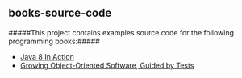 books-source-code
---------------

#####This project contains examples source code for the following programming books:#####
* [Java 8 In Action](http://www.amazon.com/Java-Action-Lambdas-functional-style-programming/dp/1617291994/ref=pd_sim_b_1?ie=UTF8&refRID=1NQ0HKZK3XMPFX0357H3)
* [Growing Object-Oriented Software, Guided by Tests](http://www.amazon.com/Growing-Object-Oriented-Software-Guided-Tests/dp/0321503627/ref=sr_1_1?s=books&ie=UTF8&qid=1420411977&sr=1-1&keywords=growing+object-oriented+software+guided+by+tests)
